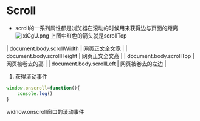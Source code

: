 # Scroll
- scroll的一系列属性都是浏览器在滚动的时候用来获得边与页面的距离
![ixiCgU.png](https://s1.ax1x.com/2018/11/16/ixiCgU.png)
上图中红色的箭头就是scrollTop

| document.body.scrollWidth  | 网页正文全文宽   |
| document.body.scrollHeight | 网页正文全文高   |
| document.body.scrollTop    | 网页被卷去的高   |
| document.body.scrollLeft   | 网页被卷去的左边 |

1. 获得滚动事件
```js
window.onscroll=function(){
	console.log()
}
```
widnow.onscroll窗口的滚动事件